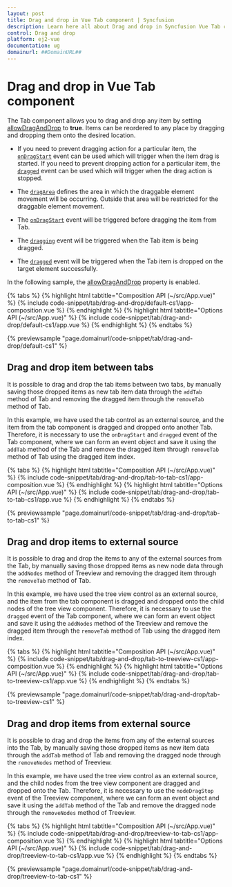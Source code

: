 ```yaml
---
layout: post
title: Drag and drop in Vue Tab component | Syncfusion
description: Learn here all about Drag and drop in Syncfusion Vue Tab component of Syncfusion Essential JS 2 and more.
control: Drag and drop 
platform: ej2-vue
documentation: ug
domainurl: ##DomainURL##
---
```


# Drag and drop in Vue Tab component

The Tab component allows you to drag and drop any item by setting [allowDragAndDrop](https://ej2.syncfusion.com/vue/documentation/api/tab#allowdraganddrop)&nbsp;to **true**. Items can be reordered to any place by dragging and dropping them onto the desired location.

* If you need to prevent dragging action for a particular item, the [`onDragStart`](https://ej2.syncfusion.com/vue/documentation/api/tab#ondragstart) event can be used which will trigger when the item drag is started. If you need to prevent dropping action for a particular item, the [`dragged`](https://ej2.syncfusion.com/vue/documentation/api/tab#dragged) event can be used which will trigger when the drag action is stopped.

* The [`dragArea`](https://ej2.syncfusion.com/vue/documentation/api/tab#dragArea) defines the area in which the draggable element movement will be occurring. Outside that area will be restricted for the draggable element movement.

* The [`onDragStart`](https://ej2.syncfusion.com/vue/documentation/api/tab#ondragstart) event will be triggered before dragging the item from Tab.

* The [`dragging`](https://ej2.syncfusion.com/vue/documentation/api/tab#dragging) event will be triggered when the Tab item is being dragged.

* The [`dragged`](https://ej2.syncfusion.com/vue/documentation/api/tab#dragged) event will be triggered when the Tab item is dropped on the target element successfully.

In the following sample, the [allowDragAndDrop](https://ej2.syncfusion.com/vue/documentation/api/tab#allowdraganddrop) property is enabled.

{% tabs %}
{% highlight html tabtitle="Composition API (~/src/App.vue)" %}
{% include code-snippet/tab/drag-and-drop/default-cs1/app-composition.vue %}
{% endhighlight %}
{% highlight html tabtitle="Options API (~/src/App.vue)" %}
{% include code-snippet/tab/drag-and-drop/default-cs1/app.vue %}
{% endhighlight %}
{% endtabs %}
        
{% previewsample "page.domainurl/code-snippet/tab/drag-and-drop/default-cs1" %}

## Drag and drop item between tabs

It is possible to drag and drop the tab items between two tabs, by manually saving those dropped items as new tab item data through the `addTab` method of Tab and removing the dragged item through the `removeTab` method of Tab.

In this example, we have used the tab control as an external source, and the item from the tab component is dragged and dropped onto another Tab. Therefore, it is necessary to use the `onDragStart` and `dragged` event of the Tab component, where we can form an event object and save it using the `addTab` method of the Tab and remove the dragged item through `removeTab` method of Tab using the dragged item index.

{% tabs %}
{% highlight html tabtitle="Composition API (~/src/App.vue)" %}
{% include code-snippet/tab/drag-and-drop/tab-to-tab-cs1/app-composition.vue %}
{% endhighlight %}
{% highlight html tabtitle="Options API (~/src/App.vue)" %}
{% include code-snippet/tab/drag-and-drop/tab-to-tab-cs1/app.vue %}
{% endhighlight %}
{% endtabs %}
        
{% previewsample "page.domainurl/code-snippet/tab/drag-and-drop/tab-to-tab-cs1" %}

## Drag and drop items to external source

It is possible to drag and drop the items to any of the external sources from the Tab, by manually saving those dropped items as new node data through the `addNodes` method of Treeview and removing the dragged item through the `removeTab` method of Tab.

In this example, we have used the tree view control as an external source, and the item from the tab component is dragged and dropped onto the child nodes of the tree view component. Therefore, it is necessary to use  the `dragged` event of the Tab component, where we can form an event object and save it using the `addNodes` method of the Treeview and remove the dragged item through the `removeTab` method of Tab using the dragged item index.

{% tabs %}
{% highlight html tabtitle="Composition API (~/src/App.vue)" %}
{% include code-snippet/tab/drag-and-drop/tab-to-treeview-cs1/app-composition.vue %}
{% endhighlight %}
{% highlight html tabtitle="Options API (~/src/App.vue)" %}
{% include code-snippet/tab/drag-and-drop/tab-to-treeview-cs1/app.vue %}
{% endhighlight %}
{% endtabs %}
        
{% previewsample "page.domainurl/code-snippet/tab/drag-and-drop/tab-to-treeview-cs1" %}

## Drag and drop items from external source

It is possible to drag and drop the items from any of the external sources into the Tab, by manually saving those dropped items as new item data through the `addTab` method of Tab and removing the dragged node through the `removeNodes` method of Treeview.

In this example, we have used the tree view control as an external source, and the child nodes from the tree view component are dragged and dropped onto the Tab. Therefore, it is necessary to use the `nodeDragStop` event of the Treeview component, where we can form an event object and save it using the `addTab` method of the Tab and remove the dragged node through the `removeNodes` method of Treeview.

{% tabs %}
{% highlight html tabtitle="Composition API (~/src/App.vue)" %}
{% include code-snippet/tab/drag-and-drop/treeview-to-tab-cs1/app-composition.vue %}
{% endhighlight %}
{% highlight html tabtitle="Options API (~/src/App.vue)" %}
{% include code-snippet/tab/drag-and-drop/treeview-to-tab-cs1/app.vue %}
{% endhighlight %}
{% endtabs %}
        
{% previewsample "page.domainurl/code-snippet/tab/drag-and-drop/treeview-to-tab-cs1" %}